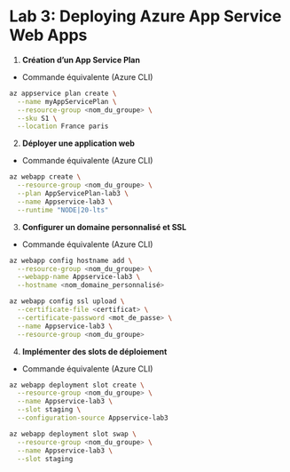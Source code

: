 # Lab 3: Deploying Azure App Service Web Apps

1. **Création d’un App Service Plan**

- Commande équivalente (Azure CLI)
```bash
az appservice plan create \
  --name myAppServicePlan \
  --resource-group <nom_du_groupe> \
  --sku S1 \
  --location France paris
```

2. **Déployer une application web**

- Commande équivalente (Azure CLI)
```bash
az webapp create \
  --resource-group <nom_du_groupe> \
  --plan AppServicePlan-lab3 \
  --name Appservice-lab3 \
  --runtime "NODE|20-lts"
```

3. **Configurer un domaine personnalisé et SSL**

- Commande équivalente (Azure CLI)
```bash
az webapp config hostname add \
  --resource-group <nom_du_groupe> \
  --webapp-name Appservice-lab3 \
  --hostname <nom_domaine_personnalisé>
```

```bash
az webapp config ssl upload \
  --certificate-file <certificat> \
  --certificate-password <mot_de_passe> \
  --name Appservice-lab3 \
  --resource-group <nom_du_groupe>
```

4. **Implémenter des slots de déploiement**

- Commande équivalente (Azure CLI)
```bash
az webapp deployment slot create \
  --resource-group <nom_du_groupe> \
  --name Appservice-lab3 \
  --slot staging \
  --configuration-source Appservice-lab3
```

```bash
az webapp deployment slot swap \
  --resource-group <nom_du_groupe> \
  --name Appservice-lab3 \
  --slot staging
```